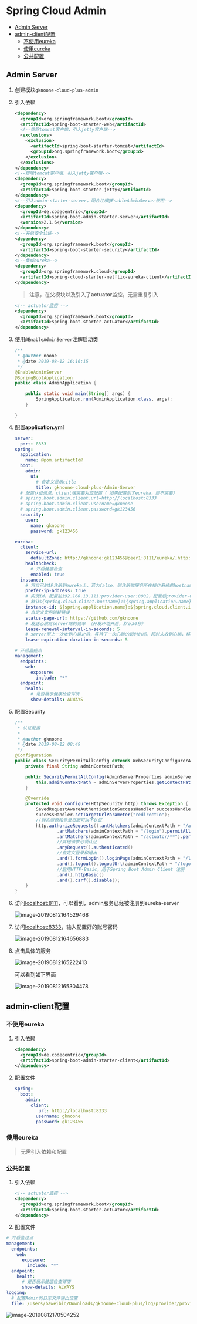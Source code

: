 # Spring Cloud Admin

<!-- @import "[TOC]" {cmd="toc" depthFrom=2 depthTo=6 orderedList=false} -->
<!-- code_chunk_output -->

* [Admin Server](#admin-server)
* [admin-client配置](#admin-client配置)
	* [不使用eureka](#不使用eureka)
	* [使用eureka](#使用eureka)
	* [公共配置](#公共配置)

<!-- /code_chunk_output -->

## Admin Server

1. 创建模块`gknoone-cloud-plus-admin`

2. 引入依赖

   ```xml
   <dependency>
     <groupId>org.springframework.boot</groupId>
     <artifactId>spring-boot-starter-web</artifactId>
     <!--排除tomcat客户端，引入jetty客户端-->
     <exclusions>
       <exclusion>
         <artifactId>spring-boot-starter-tomcat</artifactId>
         <groupId>org.springframework.boot</groupId>
       </exclusion>
     </exclusions>
   </dependency>
   <!--排除tomcat客户端，引入jetty客户端-->
   <dependency>
     <groupId>org.springframework.boot</groupId>
     <artifactId>spring-boot-starter-jetty</artifactId>
   </dependency>
   <!--引入admin-starter-server，配合注解@EnableAdminServer使用-->
   <dependency>
     <groupId>de.codecentric</groupId>
     <artifactId>spring-boot-admin-starter-server</artifactId>
     <version>2.1.6</version>
   </dependency>
   <!--开启安全认证-->
   <dependency>
     <groupId>org.springframework.boot</groupId>
     <artifactId>spring-boot-starter-security</artifactId>
   </dependency>
   <!--集成eureka-->
   <dependency>
     <groupId>org.springframework.cloud</groupId>
     <artifactId>spring-cloud-starter-netflix-eureka-client</artifactId>
   </dependency>
   ```

   > 注意，在父模块以及引入了**actuator**监控，无需重复引入

   ```xml
   <!-- actuator监控 -->
   <dependency>
     <groupId>org.springframework.boot</groupId>
     <artifactId>spring-boot-starter-actuator</artifactId>
   </dependency>
   ```

3. 使用`@EnableAdminServer`注解启动类

   ```java
   /**
    * @author noone
    * @date 2019-08-12 16:16:15
    */
   @EnableAdminServer
   @SpringBootApplication
   public class AdminApplication {

       public static void main(String[] args) {
           SpringApplication.run(AdminApplication.class, args);
       }

   }
   ```

4. 配置**application.yml**

   ```yml
   server:
     port: 8333
   spring:
     application:
       name: @pom.artifactId@
     boot:
       admin:
         ui:
           # 自定义显示title
           title: gknoone-cloud-plus-Admin-Server
     # 配置认证信息，client端需要对应配置（ 如果配置到了eureka，则不需要）
     # spring.boot.admin.client.url=http://localhost:8333
     # spring.boot.admin.client.username=gknoone
     # spring.boot.admin.client.password=gk123456
     security:
       user:
         name: gknoone
         password: gk123456

   eureka:
     client:
       service-url:
         defaultZone: http://gknoone:gk123456@peer1:8111/eureka/,http://gknoone:gk123456@peer2:8112/eureka/
       healthcheck:
         # 开启健康检查
         enabled: true
     instance:
       # 将自己的IP注册到eureka上，若为false，则注册微服务所在操作系统的hostname到eureka上
       prefer-ip-address: true
       # 实例id，配置前192.168.13.111:provider-user:8002，配置后provider-user:192.168.13.111:8002
       # 默认${spring.cloud.client.hostname}:${spring.application.name}:${spring.application.instance_id}:${service.port}
       instance-id: ${spring.application.name}:${spring.cloud.client.ipaddress}:${server.port}
       # 自定义实例跳转链接
       status-page-url: https://github.com/gknoone
       # 发送心跳给server端的频率 （开发环境开启，默认30秒）
       lease-renewal-interval-in-seconds: 5
       # server至上一次收到心跳之后，等待下一次心跳的超时时间，超时未收到心跳，移除instance （开发环境开启，默认90秒）
       lease-expiration-duration-in-seconds: 5

   # 开启监控点
   management:
     endpoints:
       web:
         exposure:
           include: "*"
     endpoint:
       health:
         # 是否展示健康检查详情
         show-details: ALWAYS
   ```

5. 配置Security

   ```java
   /**
    * 认证配置
    *
    * @author gknoone
    * @date 2019-08-12 08:49
    */
   @Configuration
   public class SecurityPermitAllConfig extends WebSecurityConfigurerAdapter {
       private final String adminContextPath;

       public SecurityPermitAllConfig(AdminServerProperties adminServerProperties) {
           this.adminContextPath = adminServerProperties.getContextPath();
       }

       @Override
       protected void configure(HttpSecurity http) throws Exception {
           SavedRequestAwareAuthenticationSuccessHandler successHandler = new SavedRequestAwareAuthenticationSuccessHandler();
           successHandler.setTargetUrlParameter("redirectTo");
           //静态资源和登录页面可以不认证
           http.authorizeRequests().antMatchers(adminContextPath + "/assets/**").permitAll()
                   .antMatchers(adminContextPath + "/login").permitAll()
                   .antMatchers(adminContextPath + "/actuator/**").permitAll()
                   //其他请求必须认证
                   .anyRequest().authenticated()
                   //自定义登录和退出
                   .and().formLogin().loginPage(adminContextPath + "/login").successHandler(successHandler)
                   .and().logout().logoutUrl(adminContextPath + "/logout")
                   //启用HTTP-Basic，用于Spring Boot Admin Client 注册
                   .and().httpBasic()
                   .and().csrf().disable();
       }
   }
   ```

6. 访问[localhost:8111](localhost:8111)，可以看到，admin服务已经被注册到eureka-server

   ![image-20190812164529468](assets/image-20190812164529468.png)

7. 访问[localhost:8333](localhost:8333)，输入配置好的账号密码

   ![image-20190812164656883](assets/image-20190812164656883.png)

8. 点击具体的服务

   ![image-20190812165222413](assets/image-20190812165222413.png)

   可以看到如下界面

   ![image-20190812165304478](assets/image-20190812165304478.png)

## admin-client配置

### 不使用eureka

1. 引入依赖

   ```xml
   <dependency>
     <groupId>de.codecentric</groupId>
     <artifactId>spring-boot-admin-starter-client</artifactId>
   </dependency>
   ```

2. 配置文件

   ```yml
   spring:
     boot:
       admin:
         client:
         	url: http://localhost:8333
           username: gknoone
           password: gk123456
   ```

### 使用eureka

> 无需引入依赖和配置

### 公共配置

1. 引入依赖

   ```xml
   <!-- actuator监控 -->
   <dependency>
     <groupId>org.springframework.boot</groupId>
     <artifactId>spring-boot-starter-actuator</artifactId>
   </dependency>
   ```

2. 配置文件

```yml
# 开启监控点
management:
  endpoints:
    web:
      exposure:
        include: "*"
  endpoint:
    health:
      # 是否展示健康检查详情
      show-details: ALWAYS
logging:
  # 配置Admin的日志文件输出位置
  file: /Users/baweibin/Downloads/gknoone-cloud-plus/log/provider/provider-hello.log
```

![image-20190812170504252](assets/image-20190812170504252.png)
